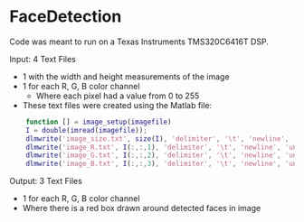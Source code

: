 FaceDetection
=============
Code was meant to run on a Texas Instruments TMS320C6416T DSP.

Input:
4 Text Files
  - 1 with the width and height measurements of the image
  - 1 for each R, G, B color channel
    - Where each pixel had a value from 0 to 255
  - These text files were created using the Matlab file:
   
  ```matlab
      function [] = image_setup(imagefile)
      I = double(imread(imagefile));
      dlmwrite('image_size.txt', size(I), 'delimiter', '\t', 'newline', 'unix');
      dlmwrite('image_R.txt', I(:,:,1), 'delimiter', '\t', 'newline', 'unix');
      dlmwrite('image_G.txt', I(:,:,2), 'delimiter', '\t', 'newline', 'unix');
      dlmwrite('image_B.txt', I(:,:,3), 'delimiter', '\t', 'newline', 'unix');
  ```

Output:
3 Text Files
  - 1 for each R, G, B color channel
  - Where there is a red box drawn around detected faces in image
